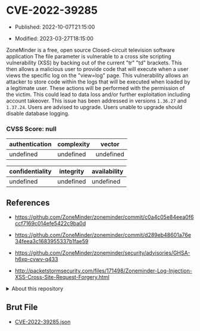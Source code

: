 # CVE-2022-39285

- Published: 2022-10-07T21:15:00

- Modified: 2023-03-27T18:15:00

ZoneMinder is a free, open source Closed-circuit television software application The file parameter is vulnerable to a cross site scripting vulnerability (XSS) by backing out of the current "tr" "td" brackets. This then allows a malicious user to provide code that will execute when a user views the specific log on the "view=log" page. This vulnerability allows an attacker to store code within the logs that will be executed when loaded by a legitimate user. These actions will be performed with the permission of the victim. This could lead to data loss and/or further exploitation including account takeover. This issue has been addressed in versions `1.36.27` and `1.37.24`. Users are advised to upgrade. Users unable to upgrade should disable database logging.

### CVSS Score: **null**

| authentication | complexity | vector |
| --- | --- | --- |
| undefined | undefined | undefined |

| confidentiality | integrity | availability |
| --- | --- | --- |
| undefined | undefined | undefined |

## References

* https://github.com/ZoneMinder/zoneminder/commit/c0a4c05e84eea0f6ccf7169c014efe5422c9ba0d

* https://github.com/ZoneMinder/zoneminder/commit/d289eb48601a76e34feea3c1683955337b1fae59

* https://github.com/ZoneMinder/zoneminder/security/advisories/GHSA-h6xp-cvwv-q433

* http://packetstormsecurity.com/files/171498/Zoneminder-Log-Injection-XSS-Cross-Site-Request-Forgery.html

<details>
<summary>About this repository</summary> 

  This repository is part of the project [Live Hack CVE](https://github.com/Live-Hack-CVE). Main website can be found [www.live-hack.org](https://www.live-hack.org) 
  
  Made by [Sn0wAlice](https://github.com/Sn0wAlice) for the people that care about security and need to have a feed of the latest CVEs. Hope you enjoy it, don't forget to star the repo and follow me on [Twitter](https://twitter.com/Sn0wAlice) and [Github](https://github.com/Sn0wAlice). And that is my [personnal website](https://www.alice-snow.me/)

  - [Home Page](https://github.com/Live-Hack-CVE)
  - [Framework](https://github.com/Live-Hack-CVE/cve-framework)
  - [CVE database](https://github.com/Live-Hack-CVE/full_database)
  - [Changelog](https://github.com/Live-Hack-CVE/Changelog)
</details>

## Brut File

* [CVE-2022-39285.json](https://raw.githubusercontent.com/Live-Hack-CVE/full_database/main/cves/2022/CVE-2022-39285.json)

